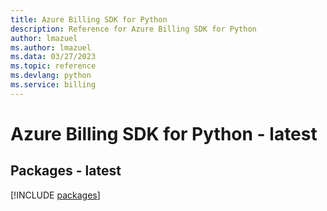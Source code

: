 ```yaml
---
title: Azure Billing SDK for Python
description: Reference for Azure Billing SDK for Python
author: lmazuel
ms.author: lmazuel
ms.data: 03/27/2023
ms.topic: reference
ms.devlang: python
ms.service: billing
---
```

# Azure Billing SDK for Python - latest
## Packages - latest
[!INCLUDE [packages](billing-index.md)]